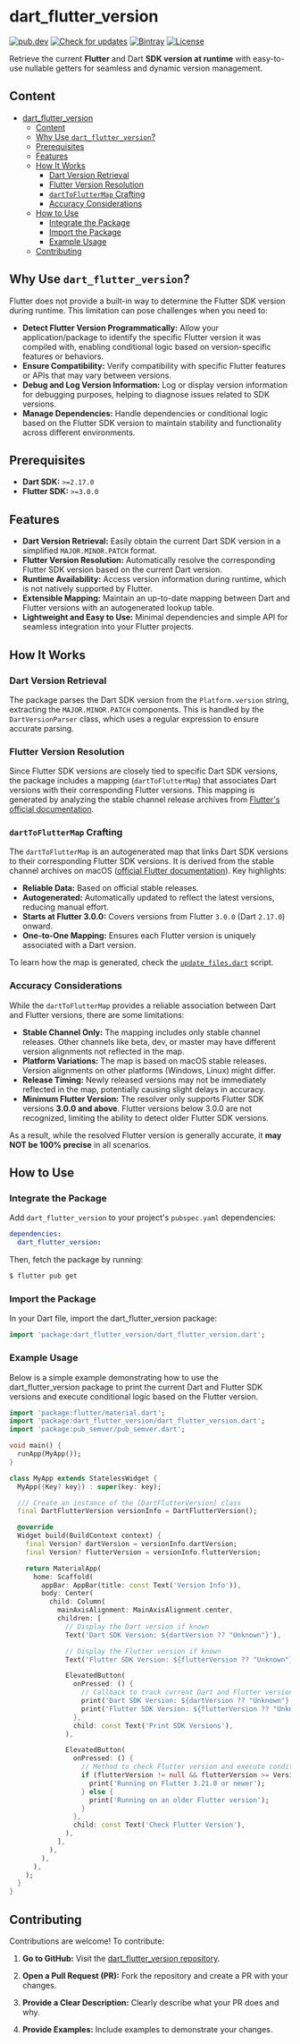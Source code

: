 # dart_flutter_version

[![pub.dev](https://img.shields.io/pub/v/dart_flutter_version.svg)](https://pub.dev/packages/dart_flutter_version)
[![Check for updates](https://github.com/pro100svitlo/dart_flutter_version/actions/workflows/check-for-updates.yaml/badge.svg?branch=main)](https://github.com/pro100svitlo/dart_flutter_version/actions/workflows/check-for-updates.yaml)
[![Bintray](https://img.shields.io/static/v1?label=Latest%20Supported%20Flutter%20Version&message=3.32.7&color=green)](https://docs.flutter.dev/release/archive#stable-channel-macos)
[![License](https://img.shields.io/badge/license-MIT-blue.svg)](https://github.com/pro100svitlo/dart_flutter_version/blob/main/LICENSE)

Retrieve the current __**Flutter**__ and Dart __**SDK version at runtime**__ with easy-to-use nullable getters for seamless and dynamic version management.

## Content

- [dart\_flutter\_version](#dart_flutter_version)
  - [Content](#content)
  - [Why Use `dart_flutter_version`?](#why-use-dart_flutter_version)
  - [Prerequisites](#prerequisites)
  - [Features](#features)
  - [How It Works](#how-it-works)
    - [Dart Version Retrieval](#dart-version-retrieval)
    - [Flutter Version Resolution](#flutter-version-resolution)
    - [`dartToFlutterMap` Crafting](#darttofluttermap-crafting)
    - [Accuracy Considerations](#accuracy-considerations)
  - [How to Use](#how-to-use)
    - [Integrate the Package](#integrate-the-package)
    - [Import the Package](#import-the-package)
    - [Example Usage](#example-usage)
  - [Contributing](#contributing)


## Why Use `dart_flutter_version`?

Flutter does not provide a built-in way to determine the Flutter SDK version during runtime. This limitation can pose challenges when you need to:

- **Detect Flutter Version Programmatically:** Allow your application/package to identify the specific Flutter version it was compiled with, enabling conditional logic based on version-specific features or behaviors.
- **Ensure Compatibility:** Verify compatibility with specific Flutter features or APIs that may vary between versions.
- **Debug and Log Version Information:** Log or display version information for debugging purposes, helping to diagnose issues related to SDK versions.
- **Manage Dependencies:** Handle dependencies or conditional logic based on the Flutter SDK version to maintain stability and functionality across different environments.


## Prerequisites

- **Dart SDK:** `>=2.17.0`
- **Flutter SDK:** `>=3.0.0`

## Features

- **Dart Version Retrieval:** Easily obtain the current Dart SDK version in a simplified `MAJOR.MINOR.PATCH` format.
- **Flutter Version Resolution:** Automatically resolve the corresponding Flutter SDK version based on the current Dart version.
- **Runtime Availability:** Access version information during runtime, which is not natively supported by Flutter.
- **Extensible Mapping:** Maintain an up-to-date mapping between Dart and Flutter versions with an autogenerated lookup table.
- **Lightweight and Easy to Use:** Minimal dependencies and simple API for seamless integration into your Flutter projects.

## How It Works

### Dart Version Retrieval

The package parses the Dart SDK version from the `Platform.version` string, extracting the `MAJOR.MINOR.PATCH` components. This is handled by the `DartVersionParser` class, which uses a regular expression to ensure accurate parsing.

### Flutter Version Resolution

Since Flutter SDK versions are closely tied to specific Dart SDK versions, the package includes a mapping (`dartToFlutterMap`) that associates Dart versions with their corresponding Flutter versions. This mapping is generated by analyzing the stable channel release archives from [Flutter's official documentation](https://docs.flutter.dev/release/archive#stable-channel-macos).

### `dartToFlutterMap` Crafting

The `dartToFlutterMap` is an autogenerated map that links Dart SDK versions to their corresponding Flutter SDK versions. It is derived from the stable channel archives on macOS ([official Flutter documentation](https://docs.flutter.dev/release/archive#stable-channel-macos)). Key highlights:

- **Reliable Data:** Based on official stable releases.
- **Autogenerated:** Automatically updated to reflect the latest versions, reducing manual effort.
- **Starts at Flutter 3.0.0:** Covers versions from Flutter `3.0.0` (Dart `2.17.0`) onward.
- **One-to-One Mapping:** Ensures each Flutter version is uniquely associated with a Dart version.

To learn how the map is generated, check the [`update_files.dart`](bin/update_files.dart) script.

### Accuracy Considerations

While the `dartToFlutterMap` provides a reliable association between Dart and Flutter versions, there are some limitations:

- **Stable Channel Only:** The mapping includes only stable channel releases. Other channels like beta, dev, or master may have different version alignments not reflected in the map.
- **Platform Variations:** The map is based on macOS stable releases. Version alignments on other platforms (Windows, Linux) might differ.
- **Release Timing:** Newly released versions may not be immediately reflected in the map, potentially causing slight delays in accuracy.
- **Minimum Flutter Version:** The resolver only supports Flutter SDK versions **3.0.0 and above**. Flutter versions below 3.0.0 are not recognized, limiting the ability to detect older Flutter SDK versions.

As a result, while the resolved Flutter version is generally accurate, it **may NOT be 100% precise** in all scenarios.



## How to Use

### Integrate the Package

Add `dart_flutter_version` to your project's `pubspec.yaml` dependencies:

```yaml
dependencies:
  dart_flutter_version: 
```

Then, fetch the package by running:

```bash
$ flutter pub get
```

### Import the Package

In your Dart file, import the dart_flutter_version package:

```dart
import 'package:dart_flutter_version/dart_flutter_version.dart';
```

### Example Usage

Below is a simple example demonstrating how to use the dart_flutter_version package to print the current Dart and Flutter SDK versions and execute conditional logic based on the Flutter version.

```dart
import 'package:flutter/material.dart';
import 'package:dart_flutter_version/dart_flutter_version.dart';
import 'package:pub_semver/pub_semver.dart';

void main() {
  runApp(MyApp());
}

class MyApp extends StatelessWidget {
  MyApp({Key? key}) : super(key: key);

  /// Create an instance of the [DartFlutterVersion] class
  final DartFlutterVersion versionInfo = DartFlutterVersion();

  @override
  Widget build(BuildContext context) {
    final Version? dartVersion = versionInfo.dartVersion;
    final Version? flutterVersion = versionInfo.flutterVersion;

    return MaterialApp(
      home: Scaffold(
        appBar: AppBar(title: const Text('Version Info')),
        body: Center(
          child: Column(
            mainAxisAlignment: MainAxisAlignment.center,
            children: [
              // Display the Dart version if known
              Text('Dart SDK Version: ${dartVersion ?? "Unknown"}'),

              // Display the Flutter version if known
              Text('Flutter SDK Version: ${flutterVersion ?? "Unknown"}'),

              ElevatedButton(
                onPressed: () {
                  // Callback to track current Dart and Flutter versions
                  print('Dart SDK Version: ${dartVersion ?? "Unknown"}');
                  print('Flutter SDK Version: ${flutterVersion ?? "Unknown"}');
                },
                child: const Text('Print SDK Versions'),
              ),

              ElevatedButton(
                onPressed: () {
                  // Method to check Flutter version and execute conditional logic
                  if (flutterVersion != null && flutterVersion >= Version(3, 21, 0)) {
                    print('Running on Flutter 3.21.0 or newer');
                  } else {
                    print('Running on an older Flutter version');
                  }
                },
                child: const Text('Check Flutter Version'),
              ),
            ],
          ),
        ),
      ),
    );
  }
}
```

## Contributing

Contributions are welcome! To contribute:

1. **Go to GitHub:** Visit the [dart_flutter_version repository](https://github.com/pro100svitlo/dart_flutter_version).

2. **Open a Pull Request (PR):** Fork the repository and create a PR with your changes.

3. **Provide a Clear Description:** Clearly describe what your PR does and why.

4. **Provide Examples:** Include examples to demonstrate your changes.